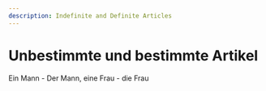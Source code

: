 ```yaml
---
description: Indefinite and Definite Articles
---
```


# Unbestimmte und bestimmte Artikel

Ein Mann - Der Mann, eine Frau - die Frau

